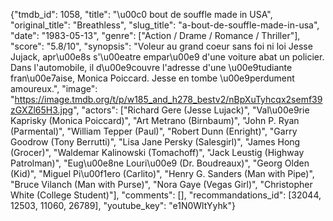 {"tmdb_id": 1058, "title": "\u00c0 bout de souffle made in USA", "original_title": "Breathless", "slug_title": "a-bout-de-souffle-made-in-usa", "date": "1983-05-13", "genre": ["Action / Drame / Romance / Thriller"], "score": "5.8/10", "synopsis": "Voleur au grand coeur sans foi ni loi Jesse Jujack, apr\u00e8s s'\u00eatre empar\u00e9 d'une voiture abat un policier. Dans l'automobile, il d\u00e9couvre l'adresse d'une \u00e9tudiante fran\u00e7aise, Monica Poiccard. Jesse en tombe \u00e9perdument amoureux.", "image": "https://image.tmdb.org/t/p/w185_and_h278_bestv2/nBpXuTyhcqx2semf39zGXZl65H3.jpg", "actors": ["Richard Gere (Jesse Lujack)", "Val\u00e9rie Kaprisky (Monica Poiccard)", "Art Metrano (Birnbaum)", "John P. Ryan (Parmental)", "William Tepper (Paul)", "Robert Dunn (Enright)", "Garry Goodrow (Tony Berrutti)", "Lisa Jane Persky (Salesgirl)", "James Hong (Grocer)", "Waldemar Kalinowski (Tomachoff)", "Jack Leustig (Highway Patrolman)", "Eug\u00e8ne Louri\u00e9 (Dr. Boudreaux)", "Georg Olden (Kid)", "Miguel Pi\u00f1ero (Carlito)", "Henry G. Sanders (Man with Pipe)", "Bruce Vilanch (Man with Purse)", "Nora Gaye (Vegas Girl)", "Christopher White (College Student)"], "comments": [], "recommandations_id": [32044, 12503, 11060, 26789], "youtube_key": "e1N0WltYyhk"}
